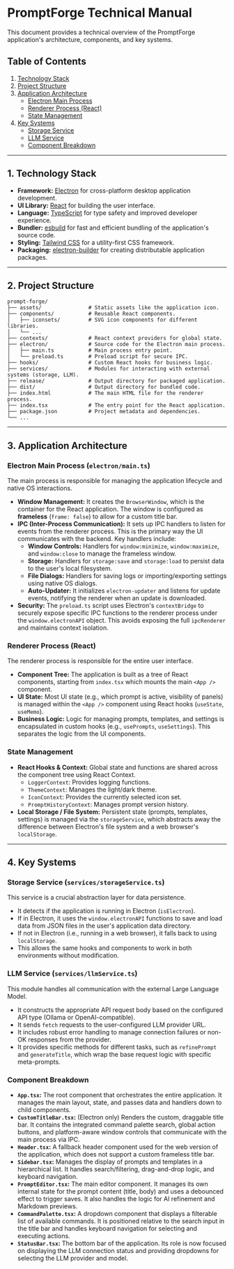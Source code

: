 # PromptForge Technical Manual

This document provides a technical overview of the PromptForge application's architecture, components, and key systems.

## Table of Contents

1.  [Technology Stack](#technology-stack)
2.  [Project Structure](#project-structure)
3.  [Application Architecture](#application-architecture)
    -   [Electron Main Process](#electron-main-process)
    -   [Renderer Process (React)](#renderer-process-react)
    -   [State Management](#state-management)
4.  [Key Systems](#key-systems)
    -   [Storage Service](#storage-service)
    -   [LLM Service](#llm-service)
    -   [Component Breakdown](#component-breakdown)

---

## 1. Technology Stack

-   **Framework:** [Electron](https://www.electronjs.org/) for cross-platform desktop application development.
-   **UI Library:** [React](https://reactjs.org/) for building the user interface.
-   **Language:** [TypeScript](https://www.typescriptlang.org/) for type safety and improved developer experience.
-   **Bundler:** [esbuild](https://esbuild.github.io/) for fast and efficient bundling of the application's source code.
-   **Styling:** [Tailwind CSS](https://tailwindcss.com/) for a utility-first CSS framework.
-   **Packaging:** [electron-builder](https://www.electron.build/) for creating distributable application packages.

---

## 2. Project Structure

```
prompt-forge/
├── assets/               # Static assets like the application icon.
├── components/           # Reusable React components.
│   ├── iconsets/         # SVG icon components for different libraries.
│   └── ...
├── contexts/             # React context providers for global state.
├── electron/             # Source code for the Electron main process.
│   ├── main.ts           # Main process entry point.
│   └── preload.ts        # Preload script for secure IPC.
├── hooks/                # Custom React hooks for business logic.
├── services/             # Modules for interacting with external systems (storage, LLM).
├── release/              # Output directory for packaged application.
├── dist/                 # Output directory for bundled code.
├── index.html            # The main HTML file for the renderer process.
├── index.tsx             # The entry point for the React application.
├── package.json          # Project metadata and dependencies.
└── ...
```

---

## 3. Application Architecture

### Electron Main Process (`electron/main.ts`)

The main process is responsible for managing the application lifecycle and native OS interactions.

-   **Window Management:** It creates the `BrowserWindow`, which is the container for the React application. The window is configured as **frameless** (`frame: false`) to allow for a custom title bar.
-   **IPC (Inter-Process Communication):** It sets up IPC handlers to listen for events from the renderer process. This is the primary way the UI communicates with the backend. Key handlers include:
    -   **Window Controls:** Handlers for `window:minimize`, `window:maximize`, and `window:close` to manage the frameless window.
    -   **Storage:** Handlers for `storage:save` and `storage:load` to persist data to the user's local filesystem.
    -   **File Dialogs:** Handlers for saving logs or importing/exporting settings using native OS dialogs.
    -   **Auto-Updater:** It initializes `electron-updater` and listens for update events, notifying the renderer when an update is downloaded.
-   **Security:** The `preload.ts` script uses Electron's `contextBridge` to securely expose specific IPC functions to the renderer process under the `window.electronAPI` object. This avoids exposing the full `ipcRenderer` and maintains context isolation.

### Renderer Process (React)

The renderer process is responsible for the entire user interface.

-   **Component Tree:** The application is built as a tree of React components, starting from `index.tsx` which mounts the main `<App />` component.
-   **UI State:** Most UI state (e.g., which prompt is active, visibility of panels) is managed within the `<App />` component using React hooks (`useState`, `useMemo`).
-   **Business Logic:** Logic for managing prompts, templates, and settings is encapsulated in custom hooks (e.g., `usePrompts`, `useSettings`). This separates the logic from the UI components.

### State Management

-   **React Hooks & Context:** Global state and functions are shared across the component tree using React Context.
    -   `LoggerContext`: Provides logging functions.
    -   `ThemeContext`: Manages the light/dark theme.
    -   `IconContext`: Provides the currently selected icon set.
    -   `PromptHistoryContext`: Manages prompt version history.
-   **Local Storage / File System:** Persistent state (prompts, templates, settings) is managed via the `storageService`, which abstracts away the difference between Electron's file system and a web browser's `localStorage`.

---

## 4. Key Systems

### Storage Service (`services/storageService.ts`)

This service is a crucial abstraction layer for data persistence.
-   It detects if the application is running in Electron (`isElectron`).
-   If in Electron, it uses the `window.electronAPI` functions to save and load data from JSON files in the user's application data directory.
-   If not in Electron (i.e., running in a web browser), it falls back to using `localStorage`.
-   This allows the same hooks and components to work in both environments without modification.

### LLM Service (`services/llmService.ts`)

This module handles all communication with the external Large Language Model.
-   It constructs the appropriate API request body based on the configured API type (Ollama or OpenAI-compatible).
-   It sends `fetch` requests to the user-configured LLM provider URL.
-   It includes robust error handling to manage connection failures or non-OK responses from the provider.
-   It provides specific methods for different tasks, such as `refinePrompt` and `generateTitle`, which wrap the base request logic with specific meta-prompts.

### Component Breakdown

-   **`App.tsx`:** The root component that orchestrates the entire application. It manages the main layout, state, and passes data and handlers down to child components.
-   **`CustomTitleBar.tsx`:** (Electron only) Renders the custom, draggable title bar. It contains the integrated command palette search, global action buttons, and platform-aware window controls that communicate with the main process via IPC.
-   **`Header.tsx`:** A fallback header component used for the web version of the application, which does not support a custom frameless title bar.
-   **`Sidebar.tsx`:** Manages the display of prompts and templates in a hierarchical list. It handles search/filtering, drag-and-drop logic, and keyboard navigation.
-   **`PromptEditor.tsx`:** The main editor component. It manages its own internal state for the prompt content (title, body) and uses a debounced effect to trigger saves. It also handles the logic for AI refinement and Markdown previews.
-   **`CommandPalette.tsx`:** A dropdown component that displays a filterable list of available commands. It is positioned relative to the search input in the title bar and handles keyboard navigation for selecting and executing actions.
-   **`StatusBar.tsx`:** The bottom bar of the application. Its role is now focused on displaying the LLM connection status and providing dropdowns for selecting the LLM provider and model.
